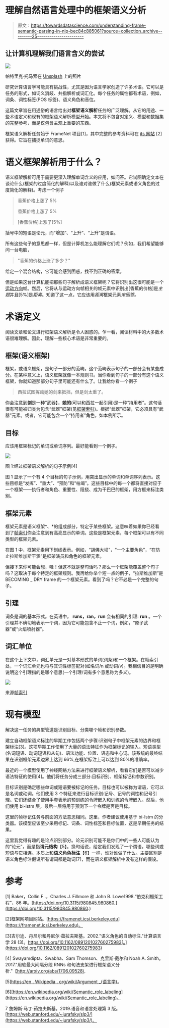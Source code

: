 # 理解自然语言处理中的框架语义分析

> 原文：<https://towardsdatascience.com/understanding-frame-semantic-parsing-in-nlp-bec84c885061?source=collection_archive---------25----------------------->

## 让计算机理解我们语言含义的尝试

![](img/878318570d3c031061c143afe697601c.png)

帕特里克·托马索在 [Unsplash](https://unsplash.com?utm_source=medium&utm_medium=referral) 上的照片

研究计算语言学可能具有挑战性，尤其是因为语言学家创造了许多术语。它可以是任务的形式，如词义消歧、共指解析或词汇化。每个任务的属性都有术语，例如，词条、词性标签(POS 标签)、语义角色和音位。

这篇文章旨在用通俗的语言给出对**框架语义解析**任务的广泛理解。从它的用途、一些术语定义和现有的框架语义解析模型开始。本文将不包含对定义、模型和数据集的完整参考，而是仅包含主观上重要的东西。

框架语义解析任务始于 FrameNet 项目[1]，其中完整的参考资料可在 [its 网站](https://framenet.icsi.berkeley.edu) [2]获得。它旨在捕捉单词的意思。

# 语义框架解析用于什么？

语义框架解析可用于需要更深入理解单词含义的应用，如问答。它试图确定文本在谈论什么(框架的过度简化的解释)以及谁对谁做了什么(框架元素或语义角色的过度简化的解释)。考虑一个例子

> 香蕉价格上涨了 5%
> 
> 香蕉价格上涨了 5%
> 
> [香蕉价格]上涨了[5%]

括号中的短语是论元，而“增加”、“上升”、“上升”是谓语。

所有这些句子的意思都一样，但是计算机怎么能理解它们呢？例如，我们希望能够问一台电脑，

> "香蕉的价格上涨了多少？"

给定一个混合结构，它可能会感到困惑，找不到正确的答案。

但是如果这台计算机能把那些句子解析成语义框架呢？它将识别出这很可能是一个[运动方向](https://framenet2.icsi.berkeley.edu/fnReports/data/frameIndex.xml?frame=Motion_directional)帧。然后，它将从与运动方向帧相关的帧元素中识别出[香蕉的价格]是*主题*并且[5%]是*距离*。知道了这一点，它应该用*距离*框架元素*来回答。*

# 术语定义

阅读文章和论文进行框架语义解析是令人困惑的。乍一看，阅读材料中的大多数术语很难理解。因此，理解一些核心术语是非常重要的。

## 框架(语义框架)

框架，或语义框架，是句子一部分的范畴。这个范畴表示句子的一部分会有某些成分。在某种意义上，语义框架就像一本规则书。当你看到句子的一部分有这个语义框架，你就知道那部分句子里可能还有什么了。让我给你看一个例子

> 西拉试图挥动她的剑来抵挡，但是剑太重了。

你会注意到**剑**是一种“武器】，**她的**(可以和西拉一起引用)是一种“持用者”。这句话很有可能被归类为包含“武器”框架(见[框架索引](https://framenet.icsi.berkeley.edu/fndrupal/frameIndex))。根据“武器”框架，它必须具有“武器”元素。或者，它可能包含一个“持用者”角色，如本例所示。

## 目标

应该用框架标记的单词或单词序列。最好能看到一个例子。

![](img/9dbdd04a8d6a8a9c61a5776d81abbc14.png)

图 1:经过框架语义解析的句子示例[4]

图 1 显示了一个有 4 个目标的句子示例，用突出显示的单词和单词序列表示。这些目标是“发挥”、“重大”、“预防”和“枯竭”。这些目标中的每一个都将直接对应于一个框架——执行者和角色、重要性、阻挠、成为干巴巴的框架，用方框来标注类别。

## 框架元素

框架元素是语义框架*、*的组成部分，特定于某些框架。这意味着如果你已经看到了[帧索引](https://framenet.icsi.berkeley.edu/fndrupal/frameIndex)你会注意到有高亮显示的单词。这些是框架元素，每个框架可以有不同类型的框架元素。

在图 1 中，框架元素用下划线表示。例如，“胡佛大坝”，“一个主要角色”，“在防止拉斯维加斯干涸”是框架演员和角色的框架元素。

但接下来你可能会想，哇！但这不就是整句话吗？那么一个框架能覆盖整个句子吗？这取决于每个特定的框架规则。我再给你举个短一点的例子，“拉斯维加斯”是 BECOMING _ DRY frame 的一个框架元素。看到了吗？它不必是一个完整的句子。

## 引理

词条是词的基本形式。在英语中， **runs，ran，run** 会有相同的引理: **run** 。一个引理并不确切地表示一个词，因为它可能包含不止一个词，例如，“原子武器”或“火焰喷射器”。

## 词汇单位

在这个上下文中，词汇单元是一对基本形式的单词(词条)和一个框架。在帧索引处，一个词汇单元也将与其词性标签配对(如名词/n 或动词/v)。我相信目的是明确说明这个引理指的是哪个意思(一个引理/词有多个意思称为多义)。

![](img/85d4c8029cffa0e05119e9bb59b85586.png)

来源[帧索引](https://framenet.icsi.berkeley.edu/fndrupal/frameIndex)

# 现有模型

解决这一任务的典型管道是识别目标、分类哪个帧和识别参数。

建立自动框架语义标注的早期工作包括两个步骤:识别句子中框架元素的边界和框架标注[3]。这项早期工作使用了大量的语法特征作为框架标记的输入。短语类型(名词短语、动词短语和从句)、语法功能、位置、语态和中心词。该系统的最终结果在识别框架元素边界上达到 66%,在框架标注上可以达到 80%的准确率。

最近的一个模型使用了神经网络方法来进行框架语义解析，看看它们是否可以减少语法特征的使用[4]。他们将任务分成三部分:目标识别、框架标记和参数识别。

目标识别是确定哪些单词或短语要被标记的任务。目标也可以被称为谓语，它可以是名词或动词。他们使用 3 个特征来进行目标识别:记号、记号的词性和记号引理。它们还结合了使用手套表示的预训练的令牌嵌入和训练的令牌嵌入。然后，他们使用 bi-lstm 层，最后一层将用于预测下一个令牌是否是目标。

这里的帧标记任务与前面的方法意思相同。这里，作者建议使用基于 bi-lstm 的分类器。该模型应该至少采用标记、词条、词性标签和目标位置，这是早期任务的结果。

这里我觉得有趣的是论点识别部分。论元识别可能不是你们中的一些人可能认为的“论元”，而是指**谓元结构**【5】。换句话说，给定我们发现了一个谓语，哪些词或短语与它相连。本质上和**语义角色标注**【6】一样，谁对谁做了什么。主要区别是语义角色标注假设所有谓词都是动词[7]，而在语义框架解析中没有这样的假设。

# 参考

[1] Baker，Collin F .，Charles J. Fillmore 和 John B. Lowe1998.“伯克利框架工程”，86 年。[https://doi.org/10.3115/980845.980860.](https://doi.org/10.3115/980845.980860.)

[2]框架网项目网站。[https://framenet.icsi.berkeley.edu](https://framenet.icsi.berkeley.edu)。

[3]吉尔迪、丹尼尔和丹尼尔·茹拉夫斯基。2002."语义角色的自动标注."计算语言学 28 (3)。https://doi.org/10.1162/089120102760275983[。](https://doi.org/10.1162/089120102760275983)

[4] Swayamdipta、Swabha、Sam Thomson、克里斯·戴尔和 Noah A. Smith。2017."用软最大间隔分段 RNNs 和句法支架进行框架语义分析."【http://arxiv.org/abs/1706.09528\. 

[5][https://en . Wikipedia . org/wiki/Argument _(语言学)](https://en.wikipedia.org/wiki/Argument_(linguistics))。

[6][https://en.wikipedia.org/wiki/Semantic_role_labeling](https://en.wikipedia.org/wiki/Semantic_role_labeling)。

7 詹姆斯·马丁·茹拉夫斯基。2019.语音和语言处理第 3 版。[https://web.stanford.edu/~jurafsky/slp3/](https://web.stanford.edu/~jurafsky/slp3/)。